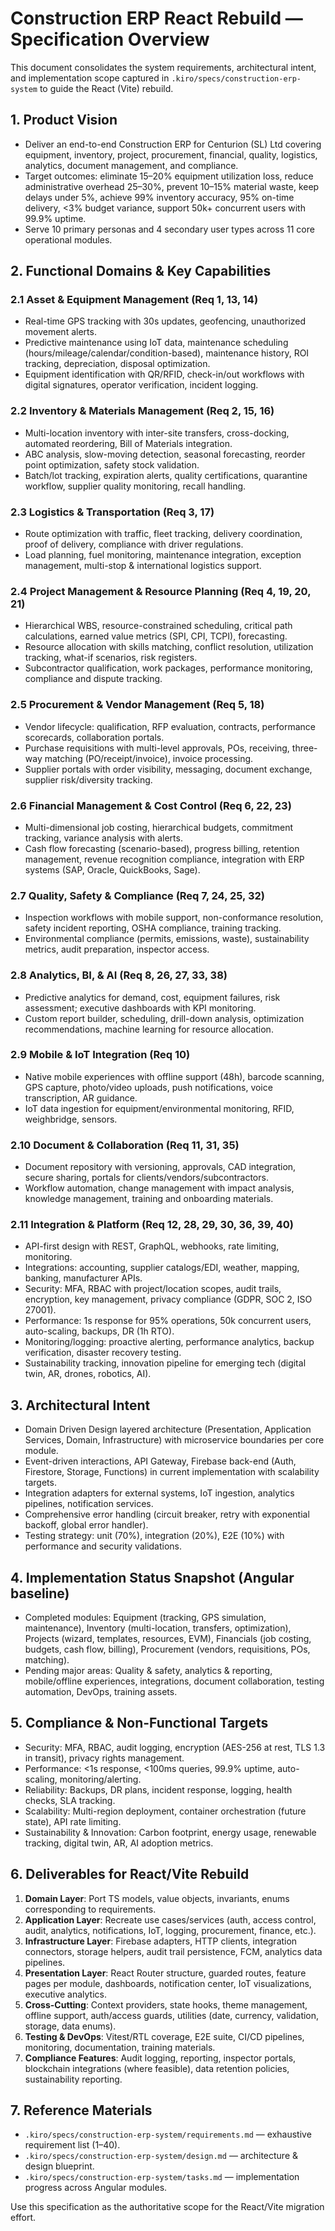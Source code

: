 # Construction ERP React Rebuild — Specification Overview

This document consolidates the system requirements, architectural intent, and implementation scope captured in `.kiro/specs/construction-erp-system` to guide the React (Vite) rebuild.

## 1. Product Vision
- Deliver an end-to-end Construction ERP for Centurion (SL) Ltd covering equipment, inventory, project, procurement, financial, quality, logistics, analytics, document management, and compliance.
- Target outcomes: eliminate 15–20% equipment utilization loss, reduce administrative overhead 25–30%, prevent 10–15% material waste, keep delays under 5%, achieve 99% inventory accuracy, 95% on-time delivery, <3% budget variance, support 50k+ concurrent users with 99.9% uptime.
- Serve 10 primary personas and 4 secondary user types across 11 core operational modules.

## 2. Functional Domains & Key Capabilities

### 2.1 Asset & Equipment Management (Req 1, 13, 14)
- Real-time GPS tracking with 30s updates, geofencing, unauthorized movement alerts.
- Predictive maintenance using IoT data, maintenance scheduling (hours/mileage/calendar/condition-based), maintenance history, ROI tracking, depreciation, disposal optimization.
- Equipment identification with QR/RFID, check-in/out workflows with digital signatures, operator verification, incident logging.

### 2.2 Inventory & Materials Management (Req 2, 15, 16)
- Multi-location inventory with inter-site transfers, cross-docking, automated reordering, Bill of Materials integration.
- ABC analysis, slow-moving detection, seasonal forecasting, reorder point optimization, safety stock validation.
- Batch/lot tracking, expiration alerts, quality certifications, quarantine workflow, supplier quality monitoring, recall handling.

### 2.3 Logistics & Transportation (Req 3, 17)
- Route optimization with traffic, fleet tracking, delivery coordination, proof of delivery, compliance with driver regulations.
- Load planning, fuel monitoring, maintenance integration, exception management, multi-stop & international logistics support.

### 2.4 Project Management & Resource Planning (Req 4, 19, 20, 21)
- Hierarchical WBS, resource-constrained scheduling, critical path calculations, earned value metrics (SPI, CPI, TCPI), forecasting.
- Resource allocation with skills matching, conflict resolution, utilization tracking, what-if scenarios, risk registers.
- Subcontractor qualification, work packages, performance monitoring, compliance and dispute tracking.

### 2.5 Procurement & Vendor Management (Req 5, 18)
- Vendor lifecycle: qualification, RFP evaluation, contracts, performance scorecards, collaboration portals.
- Purchase requisitions with multi-level approvals, POs, receiving, three-way matching (PO/receipt/invoice), invoice processing.
- Supplier portals with order visibility, messaging, document exchange, supplier risk/diversity tracking.

### 2.6 Financial Management & Cost Control (Req 6, 22, 23)
- Multi-dimensional job costing, hierarchical budgets, commitment tracking, variance analysis with alerts.
- Cash flow forecasting (scenario-based), progress billing, retention management, revenue recognition compliance, integration with ERP systems (SAP, Oracle, QuickBooks, Sage).

### 2.7 Quality, Safety & Compliance (Req 7, 24, 25, 32)
- Inspection workflows with mobile support, non-conformance resolution, safety incident reporting, OSHA compliance, training tracking.
- Environmental compliance (permits, emissions, waste), sustainability metrics, audit preparation, inspector access.

### 2.8 Analytics, BI, & AI (Req 8, 26, 27, 33, 38)
- Predictive analytics for demand, cost, equipment failures, risk assessment; executive dashboards with KPI monitoring.
- Custom report builder, scheduling, drill-down analysis, optimization recommendations, machine learning for resource allocation.

### 2.9 Mobile & IoT Integration (Req 10)
- Native mobile experiences with offline support (48h), barcode scanning, GPS capture, photo/video uploads, push notifications, voice transcription, AR guidance.
- IoT data ingestion for equipment/environmental monitoring, RFID, weighbridge, sensors.

### 2.10 Document & Collaboration (Req 11, 31, 35)
- Document repository with versioning, approvals, CAD integration, secure sharing, portals for clients/vendors/subcontractors.
- Workflow automation, change management with impact analysis, knowledge management, training and onboarding materials.

### 2.11 Integration & Platform (Req 12, 28, 29, 30, 36, 39, 40)
- API-first design with REST, GraphQL, webhooks, rate limiting, monitoring.
- Integrations: accounting, supplier catalogs/EDI, weather, mapping, banking, manufacturer APIs.
- Security: MFA, RBAC with project/location scopes, audit trails, encryption, key management, privacy compliance (GDPR, SOC 2, ISO 27001).
- Performance: 1s response for 95% operations, 50k concurrent users, auto-scaling, backups, DR (1h RTO).
- Monitoring/logging: proactive alerting, performance analytics, backup verification, disaster recovery testing.
- Sustainability tracking, innovation pipeline for emerging tech (digital twin, AR, drones, robotics, AI).

## 3. Architectural Intent
- Domain Driven Design layered architecture (Presentation, Application Services, Domain, Infrastructure) with microservice boundaries per core module.
- Event-driven interactions, API Gateway, Firebase back-end (Auth, Firestore, Storage, Functions) in current implementation with scalability targets.
- Integration adapters for external systems, IoT ingestion, analytics pipelines, notification services.
- Comprehensive error handling (circuit breaker, retry with exponential backoff, global error handler).
- Testing strategy: unit (70%), integration (20%), E2E (10%) with performance and security validations.

## 4. Implementation Status Snapshot (Angular baseline)
- Completed modules: Equipment (tracking, GPS simulation, maintenance), Inventory (multi-location, transfers, optimization), Projects (wizard, templates, resources, EVM), Financials (job costing, budgets, cash flow, billing), Procurement (vendors, requisitions, POs, matching).
- Pending major areas: Quality & safety, analytics & reporting, mobile/offline experiences, integrations, document collaboration, testing automation, DevOps, training assets.

## 5. Compliance & Non-Functional Targets
- Security: MFA, RBAC, audit logging, encryption (AES-256 at rest, TLS 1.3 in transit), privacy rights management.
- Performance: <1s response, <100ms queries, 99.9% uptime, auto-scaling, monitoring/alerting.
- Reliability: Backups, DR plans, incident response, logging, health checks, SLA tracking.
- Scalability: Multi-region deployment, container orchestration (future state), API rate limiting.
- Sustainability & Innovation: Carbon footprint, energy usage, renewable tracking, digital twin, AR, AI adoption metrics.

## 6. Deliverables for React/Vite Rebuild
1. **Domain Layer**: Port TS models, value objects, invariants, enums corresponding to requirements.
2. **Application Layer**: Recreate use cases/services (auth, access control, audit, analytics, notifications, IoT, logging, procurement, finance, etc.).
3. **Infrastructure Layer**: Firebase adapters, HTTP clients, integration connectors, storage helpers, audit trail persistence, FCM, analytics data pipelines.
4. **Presentation Layer**: React Router structure, guarded routes, feature pages per module, dashboards, notification center, IoT visualizations, executive analytics.
5. **Cross-Cutting**: Context providers, state hooks, theme management, offline support, auth/access guards, utilities (date, currency, validation, storage, data enums).
6. **Testing & DevOps**: Vitest/RTL coverage, E2E suite, CI/CD pipelines, monitoring, documentation, training materials.
7. **Compliance Features**: Audit logging, reporting, inspector portals, blockchain integrations (where feasible), data retention policies, sustainability reporting.

## 7. Reference Materials
- `.kiro/specs/construction-erp-system/requirements.md` — exhaustive requirement list (1–40).
- `.kiro/specs/construction-erp-system/design.md` — architecture & design blueprint.
- `.kiro/specs/construction-erp-system/tasks.md` — implementation progress across Angular modules.

Use this specification as the authoritative scope for the React/Vite migration effort.
